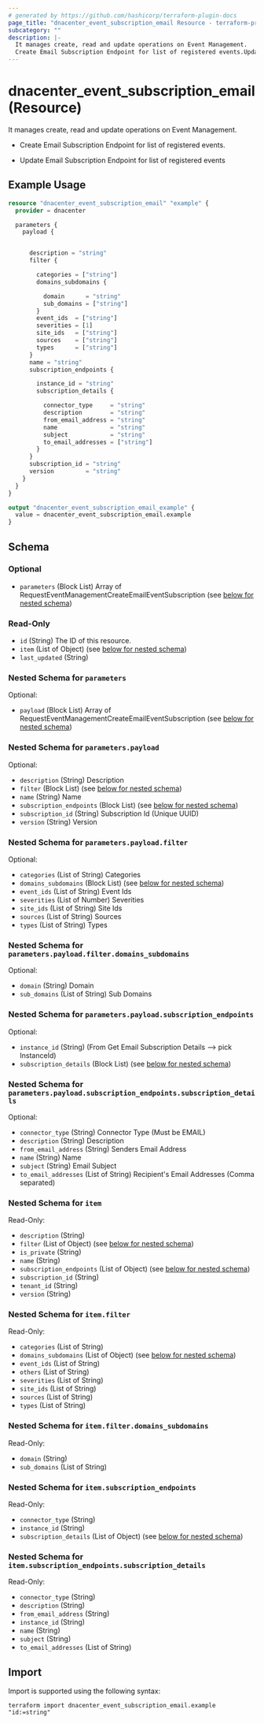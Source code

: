 ```yaml
---
# generated by https://github.com/hashicorp/terraform-plugin-docs
page_title: "dnacenter_event_subscription_email Resource - terraform-provider-dnacenter"
subcategory: ""
description: |-
  It manages create, read and update operations on Event Management.
  Create Email Subscription Endpoint for list of registered events.Update Email Subscription Endpoint for list of registered events
---
```


# dnacenter_event_subscription_email (Resource)

It manages create, read and update operations on Event Management.

- Create Email Subscription Endpoint for list of registered events.

- Update Email Subscription Endpoint for list of registered events

## Example Usage

```terraform
resource "dnacenter_event_subscription_email" "example" {
  provider = dnacenter

  parameters {
    payload {


      description = "string"
      filter {

        categories = ["string"]
        domains_subdomains {

          domain      = "string"
          sub_domains = ["string"]
        }
        event_ids  = ["string"]
        severities = [1]
        site_ids   = ["string"]
        sources    = ["string"]
        types      = ["string"]
      }
      name = "string"
      subscription_endpoints {

        instance_id = "string"
        subscription_details {

          connector_type     = "string"
          description        = "string"
          from_email_address = "string"
          name               = "string"
          subject            = "string"
          to_email_addresses = ["string"]
        }
      }
      subscription_id = "string"
      version         = "string"
    }
  }
}

output "dnacenter_event_subscription_email_example" {
  value = dnacenter_event_subscription_email.example
}
```

<!-- schema generated by tfplugindocs -->
## Schema

### Optional

- `parameters` (Block List) Array of RequestEventManagementCreateEmailEventSubscription (see [below for nested schema](#nestedblock--parameters))

### Read-Only

- `id` (String) The ID of this resource.
- `item` (List of Object) (see [below for nested schema](#nestedatt--item))
- `last_updated` (String)

<a id="nestedblock--parameters"></a>
### Nested Schema for `parameters`

Optional:

- `payload` (Block List) Array of RequestEventManagementCreateEmailEventSubscription (see [below for nested schema](#nestedblock--parameters--payload))

<a id="nestedblock--parameters--payload"></a>
### Nested Schema for `parameters.payload`

Optional:

- `description` (String) Description
- `filter` (Block List) (see [below for nested schema](#nestedblock--parameters--payload--filter))
- `name` (String) Name
- `subscription_endpoints` (Block List) (see [below for nested schema](#nestedblock--parameters--payload--subscription_endpoints))
- `subscription_id` (String) Subscription Id (Unique UUID)
- `version` (String) Version

<a id="nestedblock--parameters--payload--filter"></a>
### Nested Schema for `parameters.payload.filter`

Optional:

- `categories` (List of String) Categories
- `domains_subdomains` (Block List) (see [below for nested schema](#nestedblock--parameters--payload--filter--domains_subdomains))
- `event_ids` (List of String) Event Ids
- `severities` (List of Number) Severities
- `site_ids` (List of String) Site Ids
- `sources` (List of String) Sources
- `types` (List of String) Types

<a id="nestedblock--parameters--payload--filter--domains_subdomains"></a>
### Nested Schema for `parameters.payload.filter.domains_subdomains`

Optional:

- `domain` (String) Domain
- `sub_domains` (List of String) Sub Domains



<a id="nestedblock--parameters--payload--subscription_endpoints"></a>
### Nested Schema for `parameters.payload.subscription_endpoints`

Optional:

- `instance_id` (String) (From Get Email Subscription Details --> pick InstanceId)
- `subscription_details` (Block List) (see [below for nested schema](#nestedblock--parameters--payload--subscription_endpoints--subscription_details))

<a id="nestedblock--parameters--payload--subscription_endpoints--subscription_details"></a>
### Nested Schema for `parameters.payload.subscription_endpoints.subscription_details`

Optional:

- `connector_type` (String) Connector Type (Must be EMAIL)
- `description` (String) Description
- `from_email_address` (String) Senders Email Address
- `name` (String) Name
- `subject` (String) Email Subject
- `to_email_addresses` (List of String) Recipient's Email Addresses (Comma separated)





<a id="nestedatt--item"></a>
### Nested Schema for `item`

Read-Only:

- `description` (String)
- `filter` (List of Object) (see [below for nested schema](#nestedobjatt--item--filter))
- `is_private` (String)
- `name` (String)
- `subscription_endpoints` (List of Object) (see [below for nested schema](#nestedobjatt--item--subscription_endpoints))
- `subscription_id` (String)
- `tenant_id` (String)
- `version` (String)

<a id="nestedobjatt--item--filter"></a>
### Nested Schema for `item.filter`

Read-Only:

- `categories` (List of String)
- `domains_subdomains` (List of Object) (see [below for nested schema](#nestedobjatt--item--filter--domains_subdomains))
- `event_ids` (List of String)
- `others` (List of String)
- `severities` (List of String)
- `site_ids` (List of String)
- `sources` (List of String)
- `types` (List of String)

<a id="nestedobjatt--item--filter--domains_subdomains"></a>
### Nested Schema for `item.filter.domains_subdomains`

Read-Only:

- `domain` (String)
- `sub_domains` (List of String)



<a id="nestedobjatt--item--subscription_endpoints"></a>
### Nested Schema for `item.subscription_endpoints`

Read-Only:

- `connector_type` (String)
- `instance_id` (String)
- `subscription_details` (List of Object) (see [below for nested schema](#nestedobjatt--item--subscription_endpoints--subscription_details))

<a id="nestedobjatt--item--subscription_endpoints--subscription_details"></a>
### Nested Schema for `item.subscription_endpoints.subscription_details`

Read-Only:

- `connector_type` (String)
- `description` (String)
- `from_email_address` (String)
- `instance_id` (String)
- `name` (String)
- `subject` (String)
- `to_email_addresses` (List of String)

## Import

Import is supported using the following syntax:

```shell
terraform import dnacenter_event_subscription_email.example "id:=string"
```
